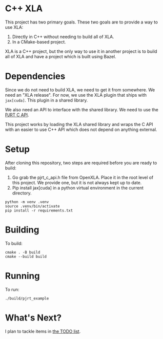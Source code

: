 # C++ XLA

This project has two primary goals. These two goals are to provide a way to use XLA:

1. Directly in C++ without needing to build all of XLA.
2. In a CMake-based project.

XLA is a C++ project, but the only way to use it in another project is to build all of XLA and have a project which is built using Bazel.

# Dependencies

Since we do not need to build XLA, we need to get it from somewhere. We need an "XLA release". For now, we use the XLA plugin that ships with `jax[cuda]`. This plugin in a shared library.

We also need an API to interface with the shared library. We need to use the [PJRT C API](https://github.com/openxla/xla/blob/main/xla/pjrt/c/pjrt_c_api.h).

This project works by loading the XLA shared library and wraps the C API with an easier to use C++ API which does not depend on anything external.

# Setup

After cloning this repository, two steps are required before you are ready to build:

1. Go grab the pjrt_c_api.h file from OpenXLA. Place it in the root level of this project. We provide one, but it is not always kept up to date.
2. Pip install jax\[cuda\] in a python virtual environment in the current directory.

```
python -m venv .venv
source .venv/bin/activate
pip install -r requirements.txt
```

# Building

To build:
```
cmake . -B build
cmake --build build
```

# Running

To run:
```
./build/pjrt_example
```

# What's Next?

I plan to tackle items in [the TODO list](TODO.md).
